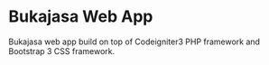 # Bukajasa Web App
Bukajasa web app build on top of Codeigniter3 PHP framework and Bootstrap 3 CSS framework.
